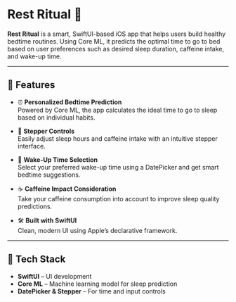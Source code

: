 # Rest Ritual 🛌

**Rest Ritual** is a smart, SwiftUI-based iOS app that helps users build healthy bedtime routines. Using Core ML, it predicts the optimal time to go to bed based on user preferences such as desired sleep duration, caffeine intake, and wake-up time.

---

## 🧠 Features

- ⏰ **Personalized Bedtime Prediction**  
  Powered by Core ML, the app calculates the ideal time to go to sleep based on individual habits.

- 🧮 **Stepper Controls**  
  Easily adjust sleep hours and caffeine intake with an intuitive stepper interface.

- 📅 **Wake-Up Time Selection**  
  Select your preferred wake-up time using a DatePicker and get smart bedtime suggestions.

- ☕ **Caffeine Impact Consideration**  
  Take your caffeine consumption into account to improve sleep quality predictions.

- 🛠️ **Built with SwiftUI**  
  Clean, modern UI using Apple’s declarative framework.

---

## 🔧 Tech Stack

- **SwiftUI** – UI development
- **Core ML** – Machine learning model for sleep prediction
- **DatePicker & Stepper** – For time and input controls

